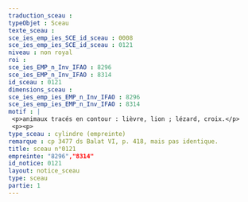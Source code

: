 ```yaml
---
traduction_sceau : 
typeObjet : Sceau
texte_sceau : 
sce_ies_emp_ies_SCE_id_sceau : 0008
sce_ies_emp_ies_SCE_id_sceau : 0121
niveau : non royal
roi : 
sce_ies_EMP_n_Inv_IFAO : 8296
sce_ies_EMP_n_Inv_IFAO : 8314
id_sceau : 0121
dimensions_sceau : 
sce_ies_emp_ies_EMP_n_Inv_IFAO : 8296
sce_ies_emp_ies_EMP_n_Inv_IFAO : 8314
motif : |
 <p>animaux tracés en contour : lièvre, lion ; lézard, croix.</p>
 <p><p>
type_sceau : cylindre (empreinte)
remarque : cp 3477 ds Balat VI, p. 418, mais pas identique.
title: sceau n°0121
empreinte: "8296","8314"
id_notice: 0121
layout: notice_sceau
type: sceau
partie: 1
---
```

